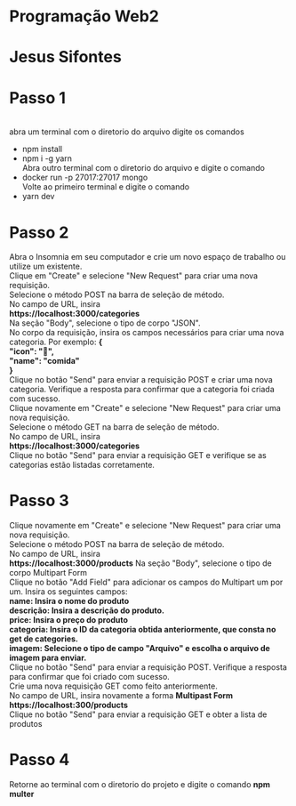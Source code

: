 # Programação Web2
# Jesus Sifontes

<h1>Passo 1</h1>
<br>
abra um terminal com o diretorio do arquivo digite os comandos
<ul>
<li>npm install</li>
<li>npm i -g yarn</li>
Abra outro terminal com o diretorio do arquivo e digite o comando 
<li>docker run -p 27017:27017 mongo</li>
Volte ao primeiro terminal e digite o comando
<li>yarn dev</li>
 </ul>
<h1>Passo 2</h1>
 Abra o Insomnia em seu computador e crie um novo espaço de trabalho ou utilize um existente.
<br>
 Clique em "Create" e selecione "New Request" para criar uma nova requisição.
<br>
Selecione o método POST na barra de seleção de método.
<br>
No campo de URL, insira
<br>
<strong>https://localhost:3000/categories</strong>
<br>
Na seção "Body", selecione o tipo de corpo "JSON".
<br>
No corpo da requisição, insira os campos necessários para criar uma nova categoria. Por exemplo:
<strong>{
  <br>
  "icon": "🍔",
  <br>
  "name": "comida"
  <br>
}</strong>
<br>
Clique no botão "Send" para enviar a requisição POST e criar uma nova categoria. Verifique a resposta para confirmar que a categoria foi criada com sucesso.
<br>
Clique novamente em "Create" e selecione "New Request" para criar uma nova requisição.
<br>
Selecione o método GET na barra de seleção de método.
<br>
 No campo de URL, insira
  <br>
<strong>https://localhost:3000/categories</strong>
<br>
Clique no botão "Send" para enviar a requisição GET e verifique se as categorias estão listadas corretamente. 
<h1>Passo 3</h1>
Clique novamente em "Create" e selecione "New Request" para criar uma nova requisição.
<br>
Selecione o método POST na barra de seleção de método.
<br>
No campo de URL, insira
<br>
<strong>https://localhost:3000/products</strong>
Na seção "Body", selecione o tipo de corpo Multipart Form
<br>
Clique no botão "Add Field" para adicionar os campos do Multipart um por um. Insira os seguintes campos:
<br>
<strong>
name: Insira o nome do produto
<br>
descrição: Insira a descrição do produto.
<br>
price: Insira o preço do produto
<br>
categoria: Insira o ID da categoria obtida anteriormente, que consta no get de categories.
<br>
imagem: Selecione o tipo de campo "Arquivo" e escolha o arquivo de imagem para enviar.
<br>
</strong>
Clique no botão "Send" para enviar a requisição POST. Verifique a resposta para confirmar que foi criado com sucesso.
<br>
Crie uma nova requisição GET como feito anteriormente.
<br>
No campo de URL, insira novamente a forma <strong>Multipast Form</strong>
<br>
<strong>https://localhost:300/products</strong>
<br>
Clique no botão "Send" para enviar a requisição GET e obter a lista de produtos
<h1>Passo 4</h1>
Retorne ao terminal com o diretorio do projeto e digite o comando <strong>npm multer</strong>
  

  
